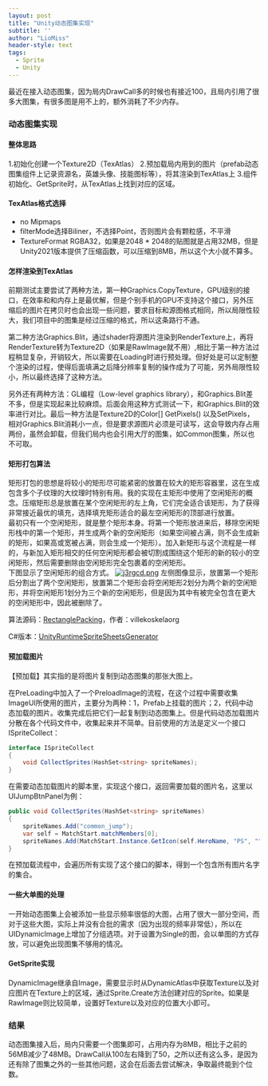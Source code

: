 ```yaml
---
layout: post
title: "Unity动态图集实现"
subtitle: ''
author: "LioMiss"
header-style: text
tags:
  - Sprite
  - Unity
---
```


最近在接入动态图集，因为局内DrawCall多的时候也有接近100，且局内引用了很多大图集，有很多图是用不上的，额外消耗了不少内存。  
### 动态图集实现
#### 整体思路
1.初始化创建一个Texture2D（TexAtlas）
2.预加载局内用到的图片（prefab动态图集组件上记录资源名，英雄头像、技能图标等），将其渲染到TexAtlas上
3.组件初始化、GetSprite时，从TexAtlas上找到对应的区域。

#### TexAtlas格式选择
+ no Mipmaps
+ filterMode选择Biliner，不选择Point，否则图片会有颗粒感，不平滑
+ TextureFormat RGBA32，如果是2048 * 2048的贴图就是占用32MB，但是Unity2021版本提供了压缩函数，可以压缩到8MB，所以这个大小就不算多。

#### 怎样渲染到TexAtlas
前期测试主要尝试了两种方法，第一种Graphics.CopyTexture，GPU级别的接口，在效率和和内存上是最优解，但是个别手机的GPU不支持这个接口，另外压缩后的图片在拷贝时也会出现一些问题，要求目标和源图格式相同，所以局限性较大，我们项目中的图集是经过压缩的格式，所以这条路行不通。

第二种方法Graphics.Blit，通过shader将源图片渲染到RenderTexture上，再将RenderTexture转为Texture2D（如果是RawImage就不用）,相比于第一种方法过程稍显复杂，开销较大，所以需要在Loading时进行预处理。但好处是可以定制整个渲染的过程，使得后面填满之后降分辨率复制的操作成为了可能，另外局限性较小，所以最终选择了这种方法。

另外还有两种方法：GL编程（Low-level graphics library），和Graphics.Blit差不多，但是实现起来比较麻烦。后面会用这种方式测试一下，和Graphics.Blit的效率进行对比。最后一种方法是Texture2D的Color[] GetPixels() 以及SetPixels，相对Graphics.Blit消耗小一点，但是要求源图片必须是可读写，这会导致内存占用两份，虽然会卸载，但我们局内也会引用大厅的图集，如Common图集，所以也不可取。

#### 矩形打包算法
矩形打包的思想是将较小的矩形尽可能紧密的放置在较大的矩形容器里，这在生成包含多个子纹理的大纹理时特别有用。我的实现在主矩形中使用了空闲矩形的概念。压缩矩形总是放置在某个空闲矩形的左上角，它们完全适合该矩形，为了获得非常接近最优的填充，选择填充矩形适合的最左空闲矩形的顶部进行放置。  
最初只有一个空闲矩形，就是整个矩形本身。将第一个矩形放进来后，移除空闲矩形栈中的第一个矩形，并生成两个新的空闲矩形（如果空间被占满，则不会生成新的矩形，如果高或宽被占满，则会生成一个矩形）。加入新矩形与这个流程是一样的，与新加入矩形相交的任何空闲矩形都会被切割成围绕这个矩形的新的较小的空闲矩形，然后需要删除由空闲矩形完全包裹着的空闲矩形。  
下图显示了空闲矩形的组合方式。
[![j3rgcd.png](https://s1.ax1x.com/2022/07/02/j3rgcd.png)](https://imgtu.com/i/j3rgcd)
左侧图像显示，放置第一个矩形后分割出了两个空闲矩形，放置第二个矩形会将空闲矩形2划分为两个新的空闲矩形，并将空闲矩形1划分为三个新的空闲矩形，但是因为其中有被完全包含在更大的空闲矩形中，因此被删除了。

算法源码：[RectanglePacking](https://github.com/villekoskelaorg/RectanglePacking)，作者：villekoskelaorg

C#版本：[UnityRuntimeSpriteSheetsGenerator](https://github.com/DaVikingCode/UnityRuntimeSpriteSheetsGenerator)

#### 预加载图片
【预加载】其实指的是将图片复制到动态图集的那张大图上。

在PreLoading中加入了一个PreloadImage的流程，在这个过程中需要收集ImageUI所使用的图片，主要分为两种：1，Prefab上挂载的图片；2，代码中动态加载的图片。收集完成后把它们一起复制到动态图集上。但是代码动态加载图片分散在各个代码文件中，收集起来并不简单。目前使用的方法是定义一个接口ISpriteCollect：
```C#
interface ISpriteCollect
{
    void CollectSprites(HashSet<string> spriteNames);
}
```
在需要动态加载图片的脚本里，实现这个接口，返回需要加载的图片名，这里以UIJumpBtnPanel为例：

```C#
public void CollectSprites(HashSet<string> spriteNames)
{
    spriteNames.Add("common_jump");
    var self = MatchStart.matchMembers[0];
    spriteNames.Add(MatchStart.Instance.GetIcon(self.HeroName, "PS", ""));
}
```
在预加载流程中，会遍历所有实现了这个接口的脚本，得到一个包含所有图片名字的集合。

#### 一些大单图的处理
一开始动态图集上会被添加一些显示频率很低的大图，占用了很大一部分空间，而对于这些大图，实际上并没有合批的需求（因为出现的频率非常低），所以在UIDynamicImage上增加了分组选项。对于设置为Single的图，会以单图的方式存放，可以避免出现图集不够用的情况。

#### GetSprite实现
DynamicImage继承自Image，需要显示时从DynamicAtlas中获取Texture以及对应图片在Texture上的区域，通过Sprite.Create方法创建对应的Sprite。如果是RawImage则比较简单，设置好Texture以及对应的位置大小即可。

### 结果
动态图集接入后，局内只需要一个图集即可，占用内存为8MB，相比于之前的56MB减少了48MB。DrawCall从100左右降到了50，之所以还有这么多，是因为还有除了图集之外的一些其他问题，这会在后面去尝试解决，争取最终能到个位数。